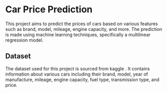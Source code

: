 # Car Price Prediction

This project aims to predict the prices of cars based on various features such as brand, model, mileage, engine capacity, and more. The prediction is made using machine learning techniques, specifically a multilinear regression model.

## Dataset

The dataset used for this project is sourced from kaggle . It contains information about various cars including their brand, model, year of manufacture, mileage, engine capacity, fuel type, transmission type, and price.
